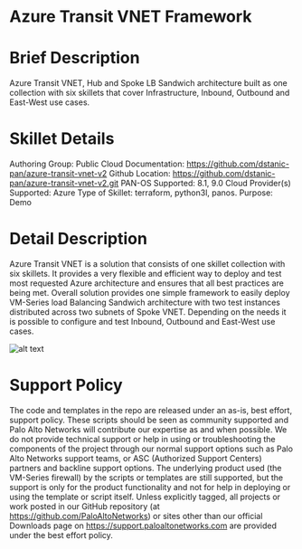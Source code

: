 # Azure Transit VNET Framework

# Brief Description
Azure Transit VNET, Hub and Spoke LB Sandwich architecture built as one collection with six skillets that cover Infrastructure, Inbound, Outbound and East-West use cases.

# Skillet Details
Authoring Group: Public Cloud
Documentation:  https://github.com/dstanic-pan/azure-transit-vnet-v2
Github Location:  https://github.com/dstanic-pan/azure-transit-vnet-v2.git
PAN-OS Supported:  8.1, 9.0
Cloud Provider(s) Supported:  Azure
Type of Skillet:  terraform, python3l, panos.
Purpose:  Demo

# Detail Description
Azure Transit VNET is a solution that consists of one skillet collection with six skillets. It provides a very flexible and efficient way to deploy and test most requested Azure architecture and ensures that all best practices are being met. Overall solution provides one simple framework to easily deploy VM-Series load Balancing Sandwich architecture with two test instances distributed across two subnets of Spoke VNET. 
Depending on the needs it is possible to configure and test Inbound, Outbound and East-West use cases. 

![alt text](https://raw.githubusercontent.com/dstanic-pan/dstanic-pan/azure-transit-vnet-v2/master/architecture-diagram.png)

# Support Policy
The code and templates in the repo are released under an as-is, best effort, support policy. These scripts should be seen as community supported and Palo Alto Networks will contribute our expertise as and when possible. We do not provide technical support or help in using or troubleshooting the components of the project through our normal support options such as Palo Alto Networks support teams, or ASC (Authorized Support Centers) partners and backline support options. The underlying product used (the VM-Series firewall) by the scripts or templates are still supported, but the support is only for the product functionality and not for help in deploying or using the template or script itself. Unless explicitly tagged, all projects or work posted in our GitHub repository (at https://github.com/PaloAltoNetworks) or sites other than our official Downloads page on https://support.paloaltonetworks.com are provided under the best effort policy.

